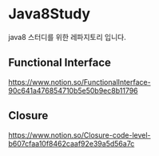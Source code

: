 # Java8Study
java8 스터디를 위한 레파지토리 입니다.


## Functional Interface
https://www.notion.so/FunctionalInterface-90c641a476854710b5e50b9ec8b11796

## Closure 
https://www.notion.so/Closure-code-level-b607cfaa10f8462caaf92e39a5d56a7c


